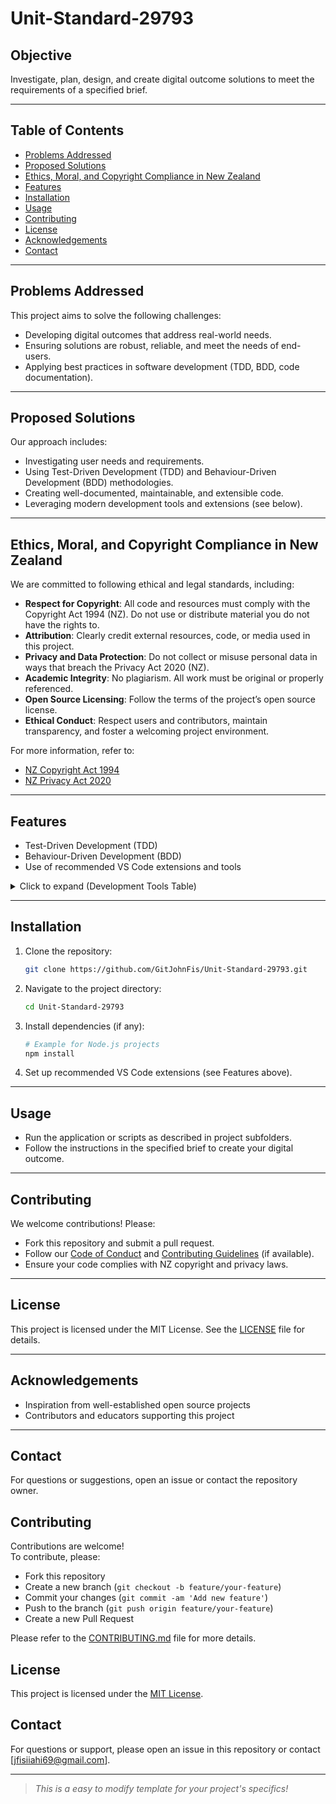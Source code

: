 # Unit-Standard-29793

## Objective
Investigate, plan, design, and create digital outcome solutions to meet the requirements of a specified brief.

---

## Table of Contents
- [Problems Addressed](#problems-addressed)
- [Proposed Solutions](#proposed-solutions)
- [Ethics, Moral, and Copyright Compliance in New Zealand](#ethics-moral-and-copyright-compliance-in-new-zealand)
- [Features](#features)
- [Installation](#installation)
- [Usage](#usage)
- [Contributing](#contributing)
- [License](#license)
- [Acknowledgements](#acknowledgements)
- [Contact](#contact)

---

## Problems Addressed

This project aims to solve the following challenges:
- Developing digital outcomes that address real-world needs.
- Ensuring solutions are robust, reliable, and meet the needs of end-users.
- Applying best practices in software development (TDD, BDD, code documentation).

---

## Proposed Solutions

Our approach includes:
- Investigating user needs and requirements.
- Using Test-Driven Development (TDD) and Behaviour-Driven Development (BDD) methodologies.
- Creating well-documented, maintainable, and extensible code.
- Leveraging modern development tools and extensions (see below).

---

## Ethics, Moral, and Copyright Compliance in New Zealand

We are committed to following ethical and legal standards, including:
- **Respect for Copyright**: All code and resources must comply with the Copyright Act 1994 (NZ). Do not use or distribute material you do not have the rights to.
- **Attribution**: Clearly credit external resources, code, or media used in this project.
- **Privacy and Data Protection**: Do not collect or misuse personal data in ways that breach the Privacy Act 2020 (NZ).
- **Academic Integrity**: No plagiarism. All work must be original or properly referenced.
- **Open Source Licensing**: Follow the terms of the project’s open source license.
- **Ethical Conduct**: Respect users and contributors, maintain transparency, and foster a welcoming project environment.

For more information, refer to:
- [NZ Copyright Act 1994](https://www.legislation.govt.nz/act/public/1994/0143/latest/DLM345634.html)
- [NZ Privacy Act 2020](https://www.privacy.org.nz/privacy-act-2020/)

---

## Features

- Test-Driven Development (TDD)
- Behaviour-Driven Development (BDD)
- Use of recommended VS Code extensions and tools

<details>
  <summary>Click to expand (Development Tools Table)</summary>
  
| Name                  | Description          | Example                          |
|-----------------------|---------------------|----------------------------------|
| **GitLens**           | Git superpowers     | **Bold Text**                    |
| **Auto Rename**       | Renames tags/refs   | *Italic Text*                    |
| `Code`                | Inline code         | `Code`                           |
| **Live Preview**      | Preview web pages   | Link                             |
| **GitHub Actions**    | CI/CD Integration   | ![Image](image-url)              |
| **Better Comments**   | Highlight comments  | > Blockquote                     |
| **Jsdoc**             | JS documentation    | 1. First item<br>2. Second item  |
| **Quokka.js**         | Live scratchpad     | - First item<br>- Second item    |
| **Live Sass Compiler**| Compile SCSS/SASS   | ---                              |

</details>

---

## Installation

1. Clone the repository:
   ```bash
   git clone https://github.com/GitJohnFis/Unit-Standard-29793.git
   ```
2. Navigate to the project directory:
   ```bash
   cd Unit-Standard-29793
   ```
3. Install dependencies (if any):
   ```bash
   # Example for Node.js projects
   npm install
   ```
4. Set up recommended VS Code extensions (see Features above).

---

## Usage

- Run the application or scripts as described in project subfolders.
- Follow the instructions in the specified brief to create your digital outcome.

---

## Contributing

We welcome contributions! Please:
- Fork this repository and submit a pull request.
- Follow our [Code of Conduct](CODE_OF_CONDUCT.md) and [Contributing Guidelines](CONTRIBUTING.md) (if available).
- Ensure your code complies with NZ copyright and privacy laws.

---

## License

This project is licensed under the MIT License. See the [LICENSE](LICENSE) file for details.

---

## Acknowledgements

- Inspiration from well-established open source projects
- Contributors and educators supporting this project

---

## Contact

For questions or suggestions, open an issue or contact the repository owner.

## Contributing

Contributions are welcome!  
To contribute, please:

- Fork this repository
- Create a new branch (`git checkout -b feature/your-feature`)
- Commit your changes (`git commit -am 'Add new feature'`)
- Push to the branch (`git push origin feature/your-feature`)
- Create a new Pull Request

Please refer to the [CONTRIBUTING.md](CONTRIBUTING.md) file for more details.

## License

This project is licensed under the [MIT License](LICENSE).

## Contact

For questions or support, please open an issue in this repository or contact [jfisiiahi69@gmail.com].

---

> _This is a easy to modify template for your project's specifics!_
